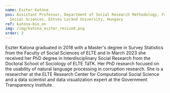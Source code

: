 ```yaml
---
name: Eszter Katona
pos: Assistant Professor, Department of Social Research Methodology, Faculty of
  Social Sciences, Eötvös Loránd University, Hungary
ref: katona-bio_en
img: /img/katona_eszter_resized.png
order: 3
---
```

Eszter Katona graduated in 2018 with a Master's degree in Survey Statistics from the Faculty of Social Sciences of ELTE and in March 2023 she received her PhD degree in Interdisciplinary Social Research from the Doctoral School of Sociology of ELTE TáTK. Her PhD research focused on the usability of natural language processing in corruption research. She is a researcher at the ELTE Research Center for Computational Social Science and a data scientist and data visualization expert at the Government Transparency Institute.
